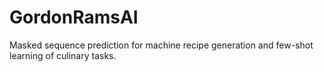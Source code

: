 # GordonRamsAI
Masked sequence prediction for machine recipe generation and few-shot learning of culinary tasks.

